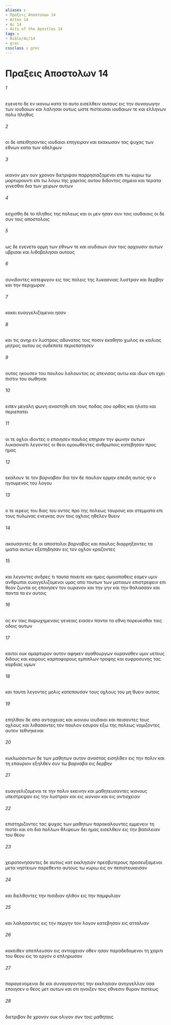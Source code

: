 ```yaml
---
aliases : 
- Πραξεις Aποστολων 14
- Actes 14
- Ac 14
- Acts of the Apostles 14
tags : 
- Bible/Ac/14
- grec
cssclass : grec
---
```


# Πραξεις Aποστολων 14

###### 1
εγενετο δε εν ικονιω κατα το αυτο εισελθειν αυτους εις την συναγωγην των ιουδαιων και λαλησαι ουτως ωστε πιστευσαι ιουδαιων τε και ελληνων πολυ πληθος
###### 2
οι δε απειθησαντες ιουδαιοι επηγειραν και εκακωσαν τας ψυχας των εθνων κατα των αδελφων
###### 3
ικανον μεν ουν χρονον διετριψαν παρρησιαζομενοι επι τω κυριω τω μαρτυρουντι επι τω λογω της χαριτος αυτου διδοντος σημεια και τερατα γινεσθαι δια των χειρων αυτων
###### 4
εσχισθη δε το πληθος της πολεως και οι μεν ησαν συν τοις ιουδαιοις οι δε συν τοις αποστολοις
###### 5
ως δε εγενετο ορμη των εθνων τε και ιουδαιων συν τοις αρχουσιν αυτων υβρισαι και λιθοβολησαι αυτους
###### 6
συνιδοντες κατεφυγον εις τας πολεις της λυκαονιας λυστραν και δερβην και την περιχωρον
###### 7
κακει ευαγγελιζομενοι ησαν
###### 8
και τις ανηρ εν λυστροις αδυνατος τοις ποσιν εκαθητο χωλος εκ κοιλιας μητρος αυτου ος ουδεποτε περιεπατησεν
###### 9
ουτος ηκουσεν του παυλου λαλουντος ος ατενισας αυτω και ιδων οτι εχει πιστιν του σωθηναι
###### 10
ειπεν μεγαλη φωνη αναστηθι επι τους ποδας σου ορθος και ηλατο και περιεπατει
###### 11
οι τε οχλοι ιδοντες ο εποιησεν παυλος επηραν την φωνην αυτων λυκαονιστι λεγοντες οι θεοι ομοιωθεντες ανθρωποις κατεβησαν προς ημας
###### 12
εκαλουν τε τον βαρναβαν δια τον δε παυλον ερμην επειδη αυτος ην ο ηγουμενος του λογου
###### 13
ο τε ιερευς του διος του οντος προ της πολεως ταυρους και στεμματα επι τους πυλωνας ενεγκας συν τοις οχλοις ηθελεν θυειν
###### 14
ακουσαντες δε οι αποστολοι βαρναβας και παυλος διαρρηξαντες τα ιματια αυτων εξεπηδησαν εις τον οχλον κραζοντες
###### 15
και λεγοντες ανδρες τι ταυτα ποιειτε και ημεις ομοιοπαθεις εσμεν υμιν ανθρωποι ευαγγελιζομενοι υμας απο τουτων των ματαιων επιστρεφειν επι θεον ζωντα ος εποιησεν τον ουρανον και την γην και την θαλασσαν και παντα τα εν αυτοις
###### 16
ος εν ταις παρωχημεναις γενεαις ειασεν παντα τα εθνη πορευεσθαι ταις οδοις αυτων
###### 17
καιτοι ουκ αμαρτυρον αυτον αφηκεν αγαθουργων ουρανοθεν υμιν υετους διδους και καιρους καρποφορους εμπιπλων τροφης και ευφροσυνης τας καρδιας υμων
###### 18
και ταυτα λεγοντες μολις κατεπαυσαν τους οχλους του μη θυειν αυτοις
###### 19
επηλθαν δε απο αντιοχειας και ικονιου ιουδαιοι και πεισαντες τους οχλους και λιθασαντες τον παυλον εσυρον εξω της πολεως νομιζοντες αυτον τεθνηκεναι
###### 20
κυκλωσαντων δε των μαθητων αυτον αναστας εισηλθεν εις την πολιν και τη επαυριον εξηλθεν συν τω βαρναβα εις δερβην
###### 21
ευαγγελιζομενοι τε την πολιν εκεινην και μαθητευσαντες ικανους υπεστρεψαν εις την λυστραν και εις ικονιον και εις αντιοχειαν
###### 22
επιστηριζοντες τας ψυχας των μαθητων παρακαλουντες εμμενειν τη πιστει και οτι δια πολλων θλιψεων δει ημας εισελθειν εις την βασιλειαν του θεου
###### 23
χειροτονησαντες δε αυτοις κατ εκκλησιαν πρεσβυτερους προσευξαμενοι μετα νηστειων παρεθεντο αυτους τω κυριω εις ον πεπιστευκεισαν
###### 24
και διελθοντες την πισιδιαν ηλθον εις την παμφυλιαν
###### 25
και λαλησαντες εις την περγην τον λογον κατεβησαν εις ατταλιαν
###### 26
κακειθεν απεπλευσαν εις αντιοχειαν οθεν ησαν παραδεδομενοι τη χαριτι του θεου εις το εργον ο επληρωσαν
###### 27
παραγενομενοι δε και συναγαγοντες την εκκλησιαν ανηγγελλον οσα εποιησεν ο θεος μετ αυτων και οτι ηνοιξεν τοις εθνεσιν θυραν πιστεως
###### 28
διετριβον δε χρονον ουκ ολιγον συν τοις μαθηταις
